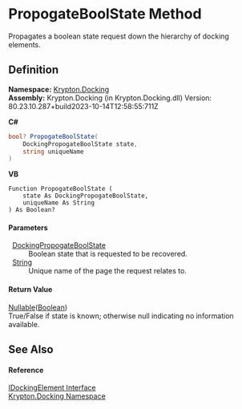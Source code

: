 # PropogateBoolState Method


Propagates a boolean state request down the hierarchy of docking elements.



## Definition
**Namespace:** <a href="98399376-cf41-9454-4b4d-4fab2ca20bc7.md">Krypton.Docking</a>  
**Assembly:** Krypton.Docking (in Krypton.Docking.dll) Version: 80.23.10.287+build2023-10-14T12:58:55:711Z

**C#**
``` C#
bool? PropogateBoolState(
	DockingPropogateBoolState state,
	string uniqueName
)
```
**VB**
``` VB
Function PropogateBoolState ( 
	state As DockingPropogateBoolState,
	uniqueName As String
) As Boolean?
```



#### Parameters
<dl><dt>  <a href="c38a9091-18c6-6a98-6c4e-cb338e40b480.md">DockingPropogateBoolState</a></dt><dd>Boolean state that is requested to be recovered.</dd><dt>  <a href="https://learn.microsoft.com/dotnet/api/system.string" target="_blank" rel="noopener noreferrer">String</a></dt><dd>Unique name of the page the request relates to.</dd></dl>

#### Return Value
<a href="https://learn.microsoft.com/dotnet/api/system.nullable-1" target="_blank" rel="noopener noreferrer">Nullable</a>(<a href="https://learn.microsoft.com/dotnet/api/system.boolean" target="_blank" rel="noopener noreferrer">Boolean</a>)  
True/False if state is known; otherwise null indicating no information available.

## See Also


#### Reference
<a href="7a8c0862-7f74-27fa-175f-cc894ff97478.md">IDockingElement Interface</a>  
<a href="98399376-cf41-9454-4b4d-4fab2ca20bc7.md">Krypton.Docking Namespace</a>  
